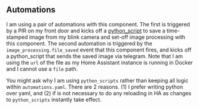 ## Automations
I am using a pair of automations with this component. The first is triggered by a PIR on my front door and kicks off a [python_script](https://www.home-assistant.io/components/python_script/) to save a time-stamped image from my blink camera and set-off image processing with this component. 
The second automation is triggered by the `image_processing.file_saved` event that this component fires, and kicks off a python_script that sends the saved image via telegram. Note that I am using the `url` of the file as my Home Assistant instance is running in Docker and I cannot use a `file` path.

You might ask why I am using `python_scripts` rather than keeping all logic within `automations.yaml`. There are 2 reasons. (1) I prefer writing python over yaml, and (2) if is not necessary to do any reloading in HA as changes to `python_scripts` instantly take effect.